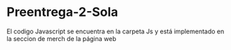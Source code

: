 # Preentrega-2-Sola
El codigo Javascript se encuentra en la carpeta Js y está implementado en la seccion de merch de la página web
